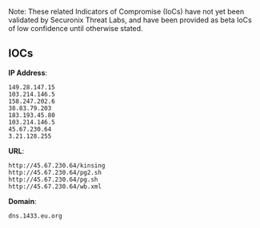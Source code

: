 Note: These related Indicators of Compromise (IoCs) have not yet been validated by Securonix Threat Labs, and have been provided as beta IoCs of low confidence until otherwise stated.

## IOCs

__IP Address__:

```text
149.28.147.15
103.214.146.5
158.247.202.6
38.83.79.203
183.193.45.80
103.214.146.5
45.67.230.64
3.21.128.255
```

__URL__:

```text
http://45.67.230.64/kinsing
http://45.67.230.64/pg2.sh
http://45.67.230.64/pg.sh
http://45.67.230.64/wb.xml
```

__Domain__:

```text
dns.1433.eu.org
```
